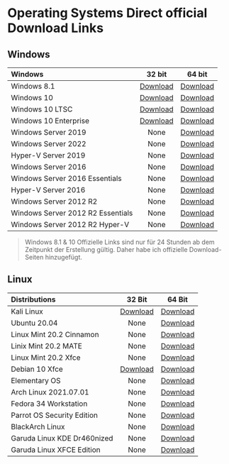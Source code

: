 # Operating Systems Direct official Download Links

## Windows

| Windows                           |                                                                                            32 bit                                                                                           |                                                                                            64 bit                                                                                            |
|:----------------------------------|:-------------------------------------------------------------------------------------------------------------------------------------------------------------------------------------------:|:--------------------------------------------------------------------------------------------------------------------------------------------------------------------------------------------:|
| Windows 8.1                       |[Download](https://www.microsoft.com/de-de/software-download/windows8ISO)                                                                                                                    |[Download](https://www.microsoft.com/de-de/software-download/windows8ISO)                                                                                                                     |
| Windows 10                        |[Download](https://www.microsoft.com/de-de/software-download/windows10ISO)                                                                                                                   |[Download](https://www.microsoft.com/de-de/software-download/windows10ISO)                                                                                                                    |
| Windows 10 LTSC                   |[Download](https://go.microsoft.com/fwlink/p/?LinkID=2195269&clcid=0x407&culture=de-de&country=DE)                                              |[Download](https://go.microsoft.com/fwlink/p/?LinkID=2195404&clcid=0x407&culture=de-de&country=DE)                                               |
| Windows 10 Enterprise             |[Download](https://go.microsoft.com/fwlink/p/?LinkID=2209060&clcid=0x407&culture=de-de&country=DE)                                  |[Download](https://go.microsoft.com/fwlink/p/?LinkID=2208844&clcid=0x407&culture=de-de&country=DE)                                                                                |
| Windows Server 2019         |  None                                                                                                                                                                                       |[Download](https://go.microsoft.com/fwlink/p/?LinkID=2195280&clcid=0x407&culture=de-de&country=DE)                                                  |
| Windows Server 2022    |  None                                                                                                                                                                                       |[Download](https://go.microsoft.com/fwlink/p/?LinkID=2195287&clcid=0x407&culture=de-de&country=DE)                                         |
| Hyper-V Server 2019               |  None                                                                                                                                                                                       |[Download](https://go.microsoft.com/fwlink/p/?LinkID=2195174&clcid=0x407&culture=de-de&country=DE)                                          |
| Windows Server 2016               |  None                                                                                                                                                                                       |[Download](https://go.microsoft.com/fwlink/p/?LinkID=2195170&clcid=0x407&culture=de-de&country=DE)                                                                   |
| Windows Server 2016 Essentials    |  None                                                                                                                                                                                       |[Download](https://go.microsoft.com/fwlink/p/?LinkID=2195337&clcid=0x407&culture=de-de&country=DE)                           |
| Hyper-V Server 2016               |  None                                                                                                                                                                                       |[Download](https://go.microsoft.com/fwlink/p/?LinkID=2195337&clcid=0x407&culture=de-de&country=DE)                            |
| Windows Server 2012 R2            |None  |[Download](https://go.microsoft.com/fwlink/p/?LinkID=2195443&clcid=0x407&culture=de-de&country=DE)  |
| Windows Server 2012 R2 Essentials |  None                                                                                                                                                                                       |[Download](https://go.microsoft.com/fwlink/p/?LinkID=2195440&clcid=0x407&culture=de-de&country=DE)   |
| Windows Server 2012 R2 Hyper-V |  None                                                                                                                                                                                       |[Download](https://go.microsoft.com/fwlink/p/?LinkID=2195168&clcid=0x407&culture=de-de&country=DE)   |





> Windows 8.1 & 10 Offizielle Links sind nur für 24 Stunden ab dem Zeitpunkt der Erstellung gültig. Daher habe ich offizielle Download-Seiten hinzugefügt.

## Linux

| Distributions               | 32 Bit                                                                                                 | 64 Bit                                                                                                                                                           |
|:----------------------------|:------------------------------------------------------------------------------------------------------:|:----------------------------------------------------------------------------------------------------------------------------------------------------------------:|
| Kali Linux                  | [Download](https://cdimage.kali.org/kali-2021.2/kali-linux-2021.2-installer-i386.iso)                  | [Download](https://cdimage.kali.org/kali-2021.2/kali-linux-2021.2-installer-amd64.iso)                                                                           |
| Ubuntu 20.04                | None                                                                                                   | [Download](https://releases.ubuntu.com/20.04.2.0/ubuntu-20.04.2.0-desktop-amd64.iso)                                                                             |
| Linux Mint 20.2 Cinnamon    | None                                                                                                   | [Download](https://mirrors.kernel.org/linuxmint/stable/20.2/linuxmint-20.2-cinnamon-64bit.iso)                                                                   |
| Linix Mint 20.2 MATE        | None                                                                                                   | [Download](https://mirrors.kernel.org/linuxmint/stable/20.2/linuxmint-20.2-mate-64bit.iso)                                                                       |
| Linux Mint 20.2 Xfce        | None                                                                                                   | [Download](https://mirrors.kernel.org/linuxmint/stable/20.2/linuxmint-20.2-xfce-64bit.iso)                                                                       |
| Debian 10 Xfce              | [Download](https://cdimage.debian.org/debian-cd/10.10.0/i386/iso-cd/debian-10.10.0-i386-xfce-CD-1.iso) | [Download](https://cdimage.debian.org/debian-cd/10.10.0/amd64/iso-cd/debian-10.10.0-amd64-xfce-CD-1.iso)                                                         |
| Elementary OS               | None                                                                                                   | [Download](https://sgp1.dl.elementary.io/download/MTYyNjc3OTE2NQ==/elementaryos-5.1-stable.20200814.iso)                                                         |
| Arch Linux 2021.07.01       | None                                                                                                   | [Download](http://mirror.cse.iitk.ac.in/archlinux/iso/2021.07.01/archlinux-2021.07.01-x86_64.iso)                                                                |
| Fedora 34 Workstation       | None                                                                                                   | [Download](https://ftp.yz.yamagata-u.ac.jp/pub/linux/fedora-projects/fedora/linux//releases/34/Workstation/x86_64/iso/Fedora-Workstation-Live-x86_64-34-1.2.iso) |
| Parrot OS Security Edition  | None                                                                                                   | [Download](https://download.parrot.sh/parrot/iso/4.11.2/Parrot-security-4.11.2_amd64.iso)                                                                        |
| BlackArch Linux             | None                                                                                                   | [Download](https://ftp.halifax.rwth-aachen.de/blackarch/iso/blackarch-linux-full-2021.09.01-x86_64.iso)                                                          |
| Garuda Linux KDE Dr460nized | None                                                                                                   | [Download](https://mirrors.fossho.st/garuda/iso/garuda/dr460nized/210809/garuda-dr460nized-linux-zen-210809.iso)                                                 |
| Garuda Linux XFCE Edition   | None                                                                                                   | [Download](https://mirrors.fossho.st/garuda/iso/garuda/xfce/210809/garuda-xfce-linux-lts-210809.iso)                                                             |
